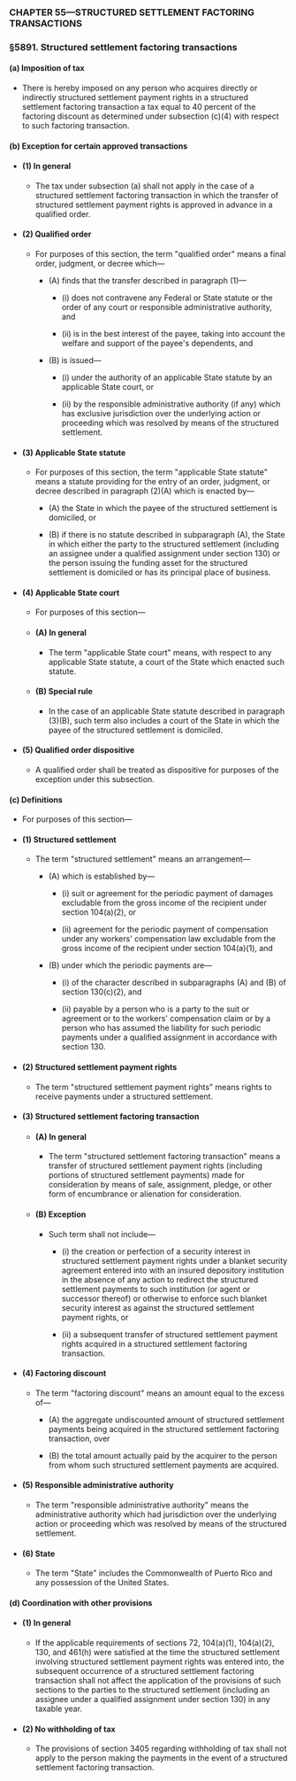 ### **CHAPTER 55—STRUCTURED SETTLEMENT FACTORING TRANSACTIONS**

### §5891. Structured settlement factoring transactions
#### (a) Imposition of tax
* There is hereby imposed on any person who acquires directly or indirectly structured settlement payment rights in a structured settlement factoring transaction a tax equal to 40 percent of the factoring discount as determined under subsection (c)(4) with respect to such factoring transaction.

#### (b) Exception for certain approved transactions
* #### (1) In general
  * The tax under subsection (a) shall not apply in the case of a structured settlement factoring transaction in which the transfer of structured settlement payment rights is approved in advance in a qualified order.

* #### (2) Qualified order
  * For purposes of this section, the term "qualified order" means a final order, judgment, or decree which—

    * (A) finds that the transfer described in paragraph (1)—

      * (i) does not contravene any Federal or State statute or the order of any court or responsible administrative authority, and

      * (ii) is in the best interest of the payee, taking into account the welfare and support of the payee's dependents, and


    * (B) is issued—

      * (i) under the authority of an applicable State statute by an applicable State court, or

      * (ii) by the responsible administrative authority (if any) which has exclusive jurisdiction over the underlying action or proceeding which was resolved by means of the structured settlement.

* #### (3) Applicable State statute
  * For purposes of this section, the term "applicable State statute" means a statute providing for the entry of an order, judgment, or decree described in paragraph (2)(A) which is enacted by—

    * (A) the State in which the payee of the structured settlement is domiciled, or

    * (B) if there is no statute described in subparagraph (A), the State in which either the party to the structured settlement (including an assignee under a qualified assignment under section 130) or the person issuing the funding asset for the structured settlement is domiciled or has its principal place of business.

* #### (4) Applicable State court
  * For purposes of this section—

  * #### (A) In general
    * The term "applicable State court" means, with respect to any applicable State statute, a court of the State which enacted such statute.

  * #### (B) Special rule
    * In the case of an applicable State statute described in paragraph (3)(B), such term also includes a court of the State in which the payee of the structured settlement is domiciled.

* #### (5) Qualified order dispositive
  * A qualified order shall be treated as dispositive for purposes of the exception under this subsection.

#### (c) Definitions
* For purposes of this section—

* #### (1) Structured settlement
  * The term "structured settlement" means an arrangement—

    * (A) which is established by—

      * (i) suit or agreement for the periodic payment of damages excludable from the gross income of the recipient under section 104(a)(2), or

      * (ii) agreement for the periodic payment of compensation under any workers' compensation law excludable from the gross income of the recipient under section 104(a)(1), and


    * (B) under which the periodic payments are—

      * (i) of the character described in subparagraphs (A) and (B) of section 130(c)(2), and

      * (ii) payable by a person who is a party to the suit or agreement or to the workers' compensation claim or by a person who has assumed the liability for such periodic payments under a qualified assignment in accordance with section 130.

* #### (2) Structured settlement payment rights
  * The term "structured settlement payment rights" means rights to receive payments under a structured settlement.

* #### (3) Structured settlement factoring transaction
  * #### (A) In general
    * The term "structured settlement factoring transaction" means a transfer of structured settlement payment rights (including portions of structured settlement payments) made for consideration by means of sale, assignment, pledge, or other form of encumbrance or alienation for consideration.

  * #### (B) Exception
    * Such term shall not include—

      * (i) the creation or perfection of a security interest in structured settlement payment rights under a blanket security agreement entered into with an insured depository institution in the absence of any action to redirect the structured settlement payments to such institution (or agent or successor thereof) or otherwise to enforce such blanket security interest as against the structured settlement payment rights, or

      * (ii) a subsequent transfer of structured settlement payment rights acquired in a structured settlement factoring transaction.

* #### (4) Factoring discount
  * The term "factoring discount" means an amount equal to the excess of—

    * (A) the aggregate undiscounted amount of structured settlement payments being acquired in the structured settlement factoring transaction, over

    * (B) the total amount actually paid by the acquirer to the person from whom such structured settlement payments are acquired.

* #### (5) Responsible administrative authority
  * The term "responsible administrative authority" means the administrative authority which had jurisdiction over the underlying action or proceeding which was resolved by means of the structured settlement.

* #### (6) State
  * The term "State" includes the Commonwealth of Puerto Rico and any possession of the United States.

#### (d) Coordination with other provisions
* #### (1) In general
  * If the applicable requirements of sections 72, 104(a)(1), 104(a)(2), 130, and 461(h) were satisfied at the time the structured settlement involving structured settlement payment rights was entered into, the subsequent occurrence of a structured settlement factoring transaction shall not affect the application of the provisions of such sections to the parties to the structured settlement (including an assignee under a qualified assignment under section 130) in any taxable year.

* #### (2) No withholding of tax
  * The provisions of section 3405 regarding withholding of tax shall not apply to the person making the payments in the event of a structured settlement factoring transaction.